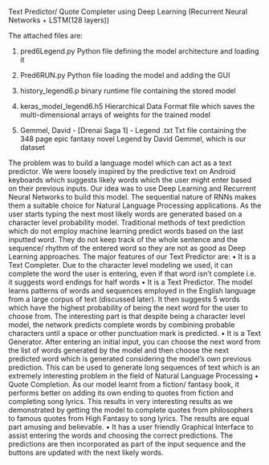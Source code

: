 Text Predictor/ Quote Completer using Deep Learning (Recurrent Neural Networks + LSTM(128 layers))

The attached files are:

1) pred6Legend.py
Python file defining the model architecture and loading it

2) Pred6RUN.py
Python file loading the model and adding the GUI

3) history_legend6.p
binary runtime file containing the stored model

4) keras_model_legend6.h5
Hierarchical Data Format file which saves the multi-dimensional arrays of weights for the trained model

5) Gemmel, David - [Drenai Saga 1] - Legend .txt
Txt file containing the 348 page epic fantasy novel Legend by David Gemmel, which is our dataset

The problem was to build a language model which can act as a text predictor. We were loosely inspired by the predictive text on Android keyboards which suggests likely words which the user might enter based on their previous inputs.
Our idea was to use Deep Learning and Recurrent Neural Networks to build this model. The sequential nature of RNNs makes them a suitable choice for Natural Language Processing applications. As the user starts typing the next most likely words are generated based on a character level probability model.
Traditional methods of text prediction which do not employ machine learning predict words based on the last inputted word. They do not keep track of the whole sentence and the sequence/ rhythm of the entered word so they are not as good as Deep Learning approaches.
The major features of our Text Predictor are:
    • It is a Text Completer. Due to the character level modeling we used, it can complete the word the user is entering, even if that word isn’t complete i.e. it suggests word endings for half words
    • It is a Text Predictor. The model learns patterns of words and sequences employed in the English language from a large corpus of text (discussed later). It then suggests 5 words which have the highest probability of being the next word for the user to choose from. The interesting part is that despite being a character level model, the network predicts complete words by combining probable characters until a space or other punctuation mark is predicted.
    • It is a Text Generator. After entering an initial input, you can choose the next word from the list of words generated by the model and then choose the next predicted word which is generated considering the model’s own previous prediction. This can be used to generate long sequences of text which is an extremely interesting problem in the field of Natural Language Processing
    • Quote Completion. As our model learnt from a fiction/ fantasy book, it performs better on adding its own ending to quotes from fiction and completing song lyrics. This results in very interesting results as we demonstrated by getting the model to complete quotes from philosophers to famous quotes from High Fantasy to song lyrics. The results are equal part amusing and believable.
    • It has a user friendly Graphical Interface to assist entering the words and choosing the correct predictions. The predictions are then incorporated as part of the input sequence and the buttons are updated with the next likely words.
